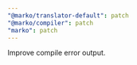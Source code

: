 ```yaml
---
"@marko/translator-default": patch
"@marko/compiler": patch
"marko": patch
---
```


Improve compile error output.

